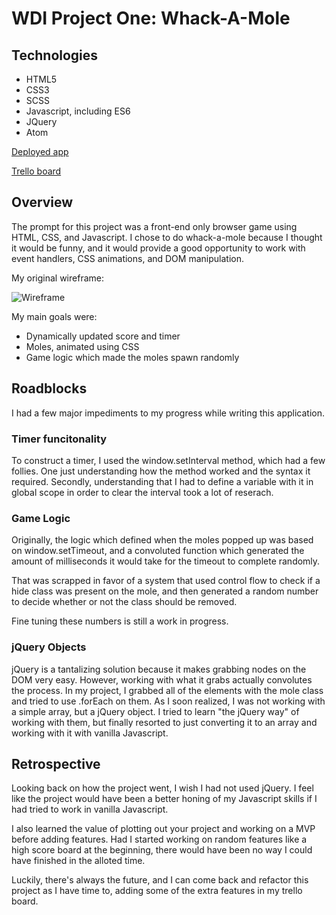 # WDI Project One: Whack-A-Mole

## Technologies
<ul>
	<li>HTML5</li>
	<li>CSS3</li>
	<li>SCSS</li>
	<li>Javascript, including ES6</li>
	<li>JQuery</li>
	<li>Atom</li>
</ul>

<a href="https://wallergoble.github.io/project-one/">Deployed app</a>

<a href="https://trello.com/b/MyPC1Oa6/project-1">Trello board</a>


## Overview
The prompt for this project was a front-end only browser game using HTML, CSS, and Javascript. I chose to do whack-a-mole because I thought it would be funny, and it would provide a good opportunity to work with event handlers, CSS animations, and DOM manipulation.

My original wireframe: 

![Wireframe](assets/wireframe.jpg)

My main goals were: 
<ul>
	<li>Dynamically updated score and timer</li>
	<li>Moles, animated using CSS</li>
	<li>Game logic which made the moles spawn randomly</li>
</ul>

## Roadblocks

I had a few major impediments to my progress while writing this application.

### Timer funcitonality
To construct a timer, I used the window.setInterval method, which had a few follies. One just understanding how the method worked and the syntax it required. Secondly, understanding that I had to define a variable with it in global scope in order to clear the interval took a lot of reserach.

### Game Logic
Originally, the logic which defined when the moles popped up was based on window.setTimeout, and a convoluted function which generated the amount of milliseconds it would take for the timeout to complete randomly.

That was scrapped in favor of a system that used control flow to check if a hide class was present on the mole, and then generated a random number to decide whether or not the class should be removed. 

Fine tuning these numbers is still a work in progress.

### jQuery Objects
jQuery is a tantalizing solution because it makes grabbing nodes on the DOM very easy. However, working with what it grabs actually convolutes the process. In my project, I grabbed all of the elements with the mole class and tried to use .forEach on them. As I soon realized, I was not working with a simple array, but a jQuery object. I tried to learn "the jQuery way" of working with them, but finally resorted to just converting it to an array and working with it with vanilla Javascript. 

## Retrospective
Looking back on how the project went, I wish I had not used jQuery. I feel like the project would have been a better honing of my Javascript skills if I had tried to work in vanilla Javascript. 

I also learned the value of plotting out your project and working on a MVP before adding features. Had I started working on random features like a high score board at the beginning, there would have been no way I could have finished in the alloted time. 

Luckily, there's always the future, and I can come back and refactor this project as I have time to, adding some of the extra features in my trello board.